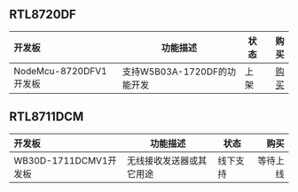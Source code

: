 


## RTL8720DF

| 开发板                 | 功能描述                 | 状态 |                                                                                                                                购买 |
|:--------------------|----------------------|----|----------------------------------------------------------------------------------------------------------------------------------:|
| NodeMcu-8720DFV1开发板 | 支持W5B03A-1720DF的功能开发 | 上架 | [购买](https://detail.1688.com/offer/830378159566.html?_t=1731121992820&spm=a2615.7691456.co_0_0_wangpu_score_0_0_0_0_1_0_0000_0.0) |


## RTL8711DCM

| 开发板                | 功能描述         | 状态   |   购买 |
|:-------------------|--------------|------|-----:|
| WB30D-1711DCMV1开发板 | 无线接收发送器或其它用途 | 线下支持 | 等待上线 |